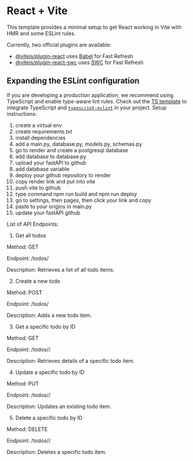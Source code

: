 # React + Vite

This template provides a minimal setup to get React working in Vite with HMR and some ESLint rules.

Currently, two official plugins are available:

- [@vitejs/plugin-react](https://github.com/vitejs/vite-plugin-react/blob/main/packages/plugin-react/README.md) uses [Babel](https://babeljs.io/) for Fast Refresh
- [@vitejs/plugin-react-swc](https://github.com/vitejs/vite-plugin-react-swc) uses [SWC](https://swc.rs/) for Fast Refresh

## Expanding the ESLint configuration

If you are developing a production application, we recommend using TypeScript and enable type-aware lint rules. Check out the [TS template](https://github.com/vitejs/vite/tree/main/packages/create-vite/template-react-ts) to integrate TypeScript and [`typescript-eslint`](https://typescript-eslint.io) in your project.
Setup instructions:
1. create a virtual env
2. create requirements.txt
3. install dependencies
4. add a main.py, database.py, models.py, schemas.py
5. go to render and create a postgresql database
6. add database to database.py
7. upload your fastAPI to github
8. add database variable
9. deploy your github repository to render
10. copy render link and put into vite
11. push vite to github
12. type command npm run build and npm run deploy
13. go to settings, then pages, then click your link and copy
14. paste to your origins in main.py
15. update your fastAPI github
    
List of API Endpoints:
1. Get all todos

Method: GET

Endpoint: /todos/

Description: Retrieves a list of all todo items.

2. Create a new todo

Method: POST

Endpoint: /todos/

Description: Adds a new todo item.

3. Get a specific todo by ID

Method: GET

Endpoint: /todos/<id>/

Description: Retrieves details of a specific todo item.

4. Update a specific todo by ID

Method: PUT

Endpoint: /todos/<id>/

Description: Updates an existing todo item.

5. Delete a specific todo by ID

Method: DELETE

Endpoint: /todos/<id>/

Description: Deletes a specific todo item.
